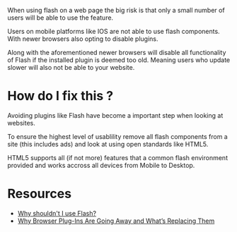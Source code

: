When using flash on a web page the big risk is that only a small number of users will be able to use the feature.

Users on mobile platforms like IOS are not able to use flash components. With newer browsers also opting to disable plugins.

Along with the aforementioned newer browsers will disable all functionality of Flash if the installed plugin is deemed too old. Meaning users who update slower will also not be able to your website.

# How do I fix this ?

Avoiding plugins like Flash have become a important step when looking at websites. 

To ensure the highest level of usablility remove all flash components from a site (this includes ads) and look at using open standards like HTML5. 

HTML5 supports all (if not more) features that a common flash environment provided and works accross all devices from Mobile to Desktop.

# Resources

* [Why shouldn't I use Flash?](http://stackoverflow.com/questions/2824343/why-shouldnt-i-use-flash)
* [Why Browser Plug-Ins Are Going Away and What’s Replacing Them](http://www.howtogeek.com/179213/why-browser-plug-ins-are-going-away-and-whats-replacing-them/)
